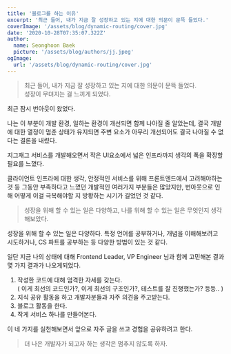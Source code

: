 ```yaml
---
title: '블로그를 하는 이유'
excerpt: '최근 들어, 내가 지금 잘 성장하고 있는 지에 대한 의문이 문뜩 들었다.'
coverImage: '/assets/blog/dynamic-routing/cover.jpg'
date: '2020-10-28T07:35:07.322Z'
author:
  name: Seonghoon Baek
  picture: '/assets/blog/authors/jj.jpeg'
ogImage:
  url: '/assets/blog/dynamic-routing/cover.jpg'
---
```


> 최근 들어, 내가 지금 잘 성장하고 있는 지에 대한 의문이 문뜩 들었다.  
> 성장이 무뎌지는 걸 느끼게 되었다.

최근 잠시 번아웃이 왔었다.

나는 이 부분이 개발 환경, 일하는 환경이 개선되면 함께 나아질 줄 알았는데, 
결국 개발에 대한 열정이 멈춘 상태가 유지되면 주변 요소가 아무리 개선되어도 결국 나아질 수 없다는 결론을 내렸다.

지그재그 서비스를 개발해오면서 작은 UI요소에서 넓은 인프라까지 생각의 폭을 확장할 필요를 느꼈다.

클라이언트 인프라에 대한 생각, 안정적인 서비스를 위해 프론트엔드에서 고려해야하는 것 등
그동안 부족하다고 느꼈던 개발적인 여러가지 부분들은 많았지만, 번아웃으로 인해 어떻게 이걸 극복해야할 지 방황하는 시기가 길었던 것 같다.

> 성장을 위해 할 수 있는 일은 다양하고, 나를 위해 할 수 있는 일은 무엇인지 생각해보았다.

성장을 위해 할 수 있는 일은 다양하다.
특정 언어를 공부하거나, 개념을 이해해보려고 시도하거나, CS 파트를 공부하는 등 다양한 방법이 있는 것 같다.

일단 지금 나의 상태에 대해 Frontend Leader, VP Engineer 님과 함께 고민해본 결과 몇 가지 결과가 나오게되었다.

1. 작성한 코드에 대해 엄격한 자세를 갖는다.<br/>( 이게 최선의 코드인가?, 이게 최선의 구조인가?, 테스트를 잘 진행했는가? 등등.. )
2. 지식 공유 활동을 하고 개발자분들과 자주 의견을 주고받는다.
3. 블로그 활동을 한다.
4. 작게 서비스 하나를 만들어본다.

이 네 가지를 실천해보면서 앞으로 자주 글을 쓰고 경험을 공유하려고 한다.

> 더 나은 개발자가 되고자 하는 생각은 멈추지 않도록 하자.